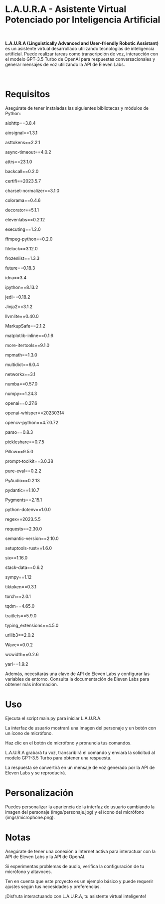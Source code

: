 <h1>L.A.U.R.A - Asistente Virtual Potenciado por Inteligencia Artificial</h1><br>
<p><b>L.A.U.R.A (Linguistically Advanced and User-friendly Robotic Assistant)</b> es un asistente virtual desarrollado utilizando tecnologías de inteligencia artificial. Puede realizar tareas como transcripción de voz, interacción con el modelo GPT-3.5 Turbo de OpenAI para respuestas conversacionales y generar mensajes de voz utilizando la API de Eleven Labs.<p>
<br>
<h1>Requisitos</h1>
Asegúrate de tener instaladas las siguientes bibliotecas y módulos de Python:

aiohttp==3.8.4

aiosignal==1.3.1

asttokens==2.2.1

async-timeout==4.0.2

attrs==23.1.0

backcall==0.2.0

certifi==2023.5.7

charset-normalizer==3.1.0

colorama==0.4.6

decorator==5.1.1

elevenlabs==0.2.12

executing==1.2.0

ffmpeg-python==0.2.0

filelock==3.12.0

frozenlist==1.3.3

future==0.18.3

idna==3.4

ipython==8.13.2

jedi==0.18.2

Jinja2==3.1.2

llvmlite==0.40.0

MarkupSafe==2.1.2

matplotlib-inline==0.1.6

more-itertools==9.1.0

mpmath==1.3.0

multidict==6.0.4

networkx==3.1

numba==0.57.0

numpy==1.24.3

openai==0.27.6

openai-whisper==20230314

opencv-python==4.7.0.72

parso==0.8.3

pickleshare==0.7.5

Pillow==9.5.0

prompt-toolkit==3.0.38

pure-eval==0.2.2

PyAudio==0.2.13

pydantic==1.10.7

Pygments==2.15.1

python-dotenv==1.0.0

regex==2023.5.5

requests==2.30.0

semantic-version==2.10.0

setuptools-rust==1.6.0

six==1.16.0

stack-data==0.6.2

sympy==1.12

tiktoken==0.3.1

torch==2.0.1

tqdm==4.65.0

traitlets==5.9.0

typing_extensions==4.5.0

urllib3==2.0.2

Wave==0.0.2

wcwidth==0.2.6

yarl==1.9.2


<p>Además, necesitarás una clave de API de Eleven Labs y configurar las variables de entorno. Consulta la documentación de Eleven Labs para obtener más información.</p>

<h1>Uso</h1>
Ejecuta el script main.py para iniciar L.A.U.R.A.

La interfaz de usuario mostrará una imagen del personaje y un botón con un ícono de micrófono.

Haz clic en el botón de micrófono y pronuncia tus comandos.

L.A.U.R.A grabará tu voz, transcribirá el comando y enviará la solicitud al modelo GPT-3.5 Turbo para obtener una respuesta.

La respuesta se convertirá en un mensaje de voz generado por la API de Eleven Labs y se reproducirá.

<h1>Personalización</h1
>
Puedes personalizar la apariencia de la interfaz de usuario cambiando la imagen del personaje (imgs/personaje.jpg) y el ícono del micrófono (imgs/microphone.png).

<h1>Notas</h1>
Asegúrate de tener una conexión a Internet activa para interactuar con la API de Eleven Labs y la API de OpenAI.

Si experimentas problemas de audio, verifica la configuración de tu micrófono y altavoces.

Ten en cuenta que este proyecto es un ejemplo básico y puede requerir ajustes según tus necesidades y preferencias.

¡Disfruta interactuando con L.A.U.R.A, tu asistente virtual inteligente!
